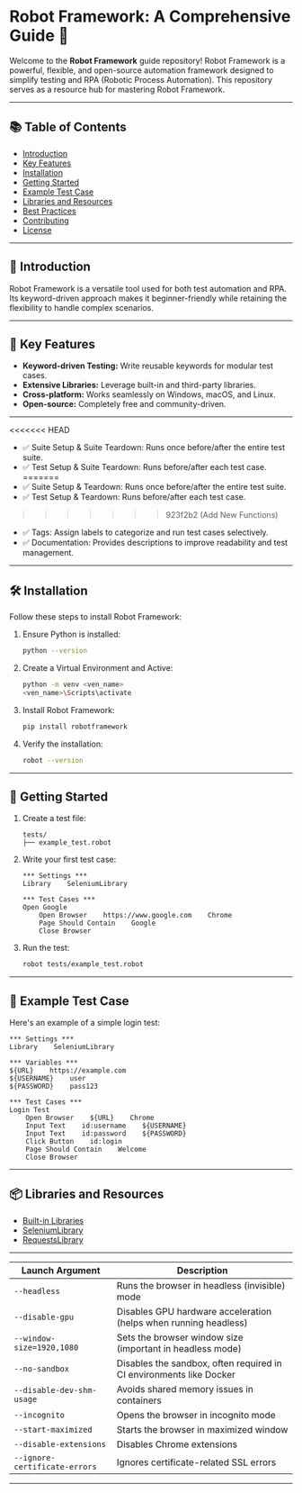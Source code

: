 # Robot Framework: A Comprehensive Guide 🚀

Welcome to the **Robot Framework** guide repository! Robot Framework is a powerful, flexible, and open-source automation framework designed to simplify testing and RPA (Robotic Process Automation). This repository serves as a resource hub for mastering Robot Framework.

---

## 📚 Table of Contents
- [Introduction](#introduction)
- [Key Features](#key-features)
- [Installation](#installation)
- [Getting Started](#getting-started)
- [Example Test Case](#example-test-case)
- [Libraries and Resources](#libraries-and-resources)
- [Best Practices](#best-practices)
- [Contributing](#contributing)
- [License](#license)

---

## 🌟 Introduction

Robot Framework is a versatile tool used for both test automation and RPA. Its keyword-driven approach makes it beginner-friendly while retaining the flexibility to handle complex scenarios.

---

## 🔑 Key Features
- **Keyword-driven Testing:** Write reusable keywords for modular test cases.
- **Extensive Libraries:** Leverage built-in and third-party libraries.
- **Cross-platform:** Works seamlessly on Windows, macOS, and Linux.
- **Open-source:** Completely free and community-driven.

---

<<<<<<< HEAD
- ✅ Suite Setup & Suite Teardown: Runs once before/after the entire test suite.
- ✅ Test Setup & Suite Teardown: Runs before/after each test case.
=======
- ✅ Suite Setup & Teardown: Runs once before/after the entire test suite.
- ✅ Test Setup & Teardown: Runs before/after each test case.
>>>>>>> 923f2b2 (Add New Functions)
- ✅ Tags: Assign labels to categorize and run test cases selectively.
- ✅ Documentation: Provides descriptions to improve readability and test management.

---

## 🛠️ Installation

Follow these steps to install Robot Framework:

1. Ensure Python is installed:
   ```bash
   python --version
   ```
2. Create a Virtual Environment and Active:
   ```bash
   python -m venv <ven_name>
   <ven_name>\Scripts\activate
   ```
2. Install Robot Framework:
   ```bash
   pip install robotframework
   ```
3. Verify the installation:
   ```bash
   robot --version
   ```

---

## 🚀 Getting Started

1. Create a test file:
   ```plaintext
   tests/
   ├── example_test.robot
   ```
2. Write your first test case:
   ```robot
   *** Settings ***
   Library    SeleniumLibrary

   *** Test Cases ***
   Open Google
       Open Browser    https://www.google.com    Chrome
       Page Should Contain    Google
       Close Browser
   ```
3. Run the test:
   ```bash
   robot tests/example_test.robot
   ```

---

## 🧪 Example Test Case

Here's an example of a simple login test:

```robot
*** Settings ***
Library    SeleniumLibrary

*** Variables ***
${URL}    https://example.com
${USERNAME}    user
${PASSWORD}    pass123

*** Test Cases ***
Login Test
    Open Browser    ${URL}    Chrome
    Input Text    id:username    ${USERNAME}
    Input Text    id:password    ${PASSWORD}
    Click Button    id:login
    Page Should Contain    Welcome
    Close Browser
```

---

## 📦 Libraries and Resources

- [Built-in Libraries](https://robotframework.org/robotframework/latest/libraries/)
- [SeleniumLibrary](https://robotframework.org/SeleniumLibrary/)
- [RequestsLibrary](https://marketsquare.github.io/robotframework-requests/)

---

| Launch Argument                    | Description                                                              |
|-----------------------------------|--------------------------------------------------------------------------|
| `--headless`                      | Runs the browser in headless (invisible) mode                            |
| `--disable-gpu`                   | Disables GPU hardware acceleration (helps when running headless)         |
| `--window-size=1920,1080`         | Sets the browser window size (important in headless mode)                |
| `--no-sandbox`                    | Disables the sandbox, often required in CI environments like Docker      |
| `--disable-dev-shm-usage`         | Avoids shared memory issues in containers                                |
| `--incognito`                     | Opens the browser in incognito mode                                      |
| `--start-maximized`               | Starts the browser in maximized window                                   |
| `--disable-extensions`            | Disables Chrome extensions                                               |
| `--ignore-certificate-errors`     | Ignores certificate-related SSL errors                                   |

---
